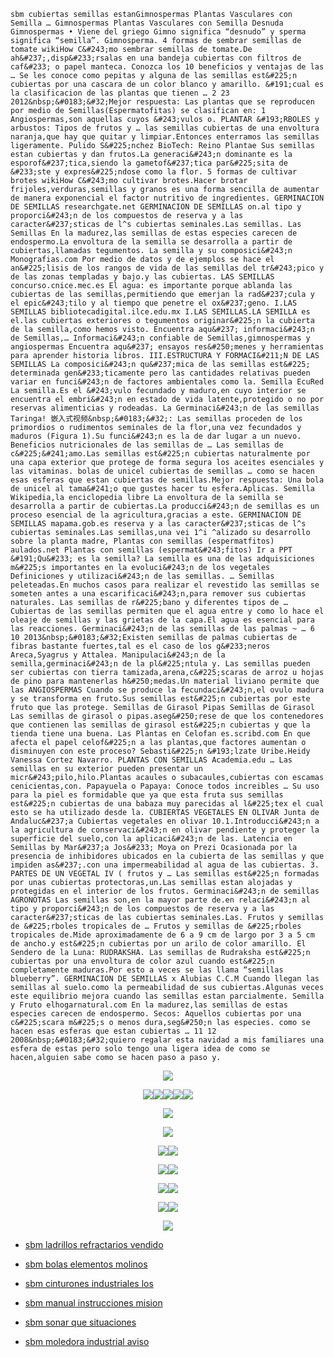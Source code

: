 
```
sbm cubiertas semillas estanGimnospermas Plantas Vasculares con Semilla … Gimnospermas Plantas Vasculares con Semilla Desnuda Gimnospermas • Viene del griego Gimno significa “desnudo” y sperma significa “semilla”. Gimnosperma. 4 formas de sembrar semillas de tomate wikiHow C&#243;mo sembrar semillas de tomate.De ah&#237;,disp&#233;rsalas en una bandeja cubiertas con filtros de caf&#233; o papel manteca. Conozca los 10 beneficios y ventajas de las … Se les conoce como pepitas y alguna de las semillas est&#225;n cubiertas por una cascara de un color blanco y amarillo. &#191;cual es la clasificacion de las plantas que tienen … 2 23 2012&nbsp;&#0183;&#32;Mejor respuesta: Las plantas que se reproducen por medio de Semillas(Espermatofitas) se clasifican en: 1 Angiospermas,son aquellas cuyos &#243;vulos o. PLANTAR &#193;RBOLES y arbustos: Tipos de frutos y … las semillas cubiertas de una envoltura naranja,que hay que quitar y limpiar.Entonces enterramos las semillas ligeramente. Pulido S&#225;nchez BioTech: Reino Plantae Sus semillas estan cubiertas y dan frutos.La generaci&#243;n dominante es la esporof&#237;tica,siendo la gametof&#237;tica par&#225;sita de &#233;ste y expres&#225;ndose como la flor. 5 formas de cultivar brotes wikiHow C&#243;mo cultivar brotes.Hacer brotar frijoles,verduras,semillas y granos es una forma sencilla de aumentar de manera exponencial el factor nutritivo de ingredientes. GERMINACION DE SEMILLAS researchgate.net GERMINACION DE SEMILLAS on.al tipo y proporci&#243;n de los compuestos de reserva y a las caracter&#237;sticas de l^s cubiertas seminales.Las semillas. Las Semillas En la madurez,las semillas de estas especies carecen de endospermo.La envoltura de la semilla se desarrolla a partir de cubiertas,llamadas tegumentos. La semilla y su composici&#243;n Monografias.com Por medio de datos y de ejemplos se hace el an&#225;lisis de los rangos de vida de las semillas del tr&#243;pico y de las zonas templadas y bajo.y las cubiertas. LAS SEMILLAS concurso.cnice.mec.es El agua: es importante porque ablanda las cubiertas de las semillas,permitiendo que emerjan la rad&#237;cula y el epic&#243;tilo y al tiempo que penetre el ox&#237;geno. I.LAS SEMILLAS bibliotecadigital.ilce.edu.mx I.LAS SEMILLAS.LA SEMILLA es el.las cubiertas exteriores o tegumentos originar&#225;n la cubierta de la semilla,como hemos visto. Encuentra aqu&#237; informaci&#243;n de Semillas,… Informaci&#243;n confiable de Semillas,gimnospermas y angiospermas Encuentra aqu&#237; ensayos res&#250;menes y herramientas para aprender historia libros. III.ESTRUCTURA Y FORMACI&#211;N DE LAS SEMILLAS La composici&#243;n qu&#237;mica de las semillas est&#225; determinada gen&#233;ticamente pero las cantidades relativas pueden variar en funci&#243;n de factores ambientales como la. Semilla EcuRed La semilla.Es el &#243;vulo fecundado y maduro,en cuyo interior se encuentra el embri&#243;n en estado de vida latente,protegido o no por reservas alimenticias y rodeadas. La Germinaci&#243;n de las semillas Taringa! 嵌入式视频&nbsp;&#0183;&#32;: Las semillas proceden de los primordios o rudimentos seminales de la flor,una vez fecundados y maduros (Figura 1).Su funci&#243;n es la de dar lugar a un nuevo. Beneficios nutricionales de las semillas de … Las semillas de c&#225;&#241;amo.Las semillas est&#225;n cubiertas naturalmente por una capa exterior que protege de forma segura los aceites esenciales y las vitaminas. bolas de unicel cubiertas de semillas … como se hacen esas esferas que estan cubiertas de semillas.Mejor respuesta: Una bola de unicel al tama&#241;o que gustes hacer tu esfera.Aplicas. Semilla Wikipedia,la enciclopedia libre La envoltura de la semilla se desarrolla a partir de cubiertas.La producci&#243;n de semillas es un proceso esencial de la agricultura,gracias a este. GERMINACION DE SEMILLAS mapama.gob.es reserva y a las caracter&#237;sticas de l^s cubiertas seminales.Las semillas,una vei 1^i ^alizado su desarrollo sobre la planta madre, Plantas con semillas (espermatfitos) aulados.net Plantas con semillas (espermat&#243;fitos) Ir a PPT &#191;Qu&#233; es la semilla? La semilla es una de las adquisiciones m&#225;s importantes en la evoluci&#243;n de los vegetales Definiciones y utilizaci&#243;n de las semillas. … Semillas peleteadas.En muchos casos para realizar el revestido las semillas se someten antes a una escarificaci&#243;n,para remover sus cubiertas naturales. Las semillas de r&#225;bano y diferentes tipos de … Cubiertas de las semillas permiten que el agua entre y como lo hace el oleaje de semillas y las grietas de la capa.El agua es esencial para las reacciones. Germinaci&#243;n de las semillas de las palmas ~ … 6 10 2013&nbsp;&#0183;&#32;Existen semillas de palmas cubiertas de fibras bastante fuertes,tal es el caso de los g&#233;neros Areca,Syagrus y Attalea. Manipulaci&#243;n de la semilla,germinaci&#243;n de la pl&#225;ntula y. Las semillas pueden ser cubiertas con tierra tamizada,arena,c&#225;scaras de arroz u hojas de pino para mantenerlas h&#250;medas.Un material liviano permite que las ANGIOSPERMAS Cuando se produce la fecundaci&#243;n,el ovulo madura y se transforma en fruto.Sus semillas est&#225;n cubiertas por este fruto que las protege. Semillas de Girasol Pipas Semillas de Girasol Las semillas de girasol o pipas.aseg&#250;rese de que los contenedores que contienen las semillas de girasol est&#225;n cubiertas y que la tienda tiene una buena. Las Plantas en Celofan es.scribd.com En que afecta el papel celof&#225;n a las plantas,que factores aumentan o disminuyen con este proceso? Sebasti&#225;n &#193;lzate Uribe.Heidy Vanessa Cortez Navarro. PLANTAS CON SEMILLAS Academia.edu … Las semillas en su exterior pueden presentar un micr&#243;pilo,hilo.Plantas acaules o subacaules,cubiertas con escamas cenicientas,con. Papayuela o Papaya: Conoce todos increibles … Su uso para la piel es formidable que ya que esta fruta sus semillas est&#225;n cubiertas de una babaza muy parecidas al l&#225;tex el cual esto se ha utilizado desde la. CUBIERTAS VEGETALES EN OLIVAR Junta de Andaluc&#237;a Cubiertas vegetales en olivar 10.1.Introducci&#243;n a la agricultura de conservaci&#243;n en olivar pendiente y proteger la superficie del suelo,con la aplicaci&#243;n de las. Latencia en Semillas by Mar&#237;a Jos&#233; Moya on Prezi Ocasionada por la presencia de inhibidores ubicados en la cubierta de las semillas y que impiden as&#237;.con una impermeabilidad al agua de las cubiertas. 3. PARTES DE UN VEGETAL IV ( frutos y … Las semillas est&#225;n formadas por unas cubiertas protectoras,un.Las semillas estan alojadas y protegidas en el interior de los frutos. Germinaci&#243;n de semillas AGRONOTAS Las semillas son,en la mayor parte de.en relaci&#243;n al tipo y proporci&#243;n de los compuestos de reserva y a las caracter&#237;sticas de las cubiertas seminales.Las. Frutos y semillas de &#225;rboles tropicales de … Frutos y semillas de &#225;rboles tropicales de.Mide aproximadamente de 6 a 9 cm de largo por 3 a 5 cm de ancho.y est&#225;n cubiertas por un arilo de color amarillo. El Sendero de la Luna: RUDRAKSHA. Las semillas de Rudraksha est&#225;n cubiertas por una envoltura de color azul cuando est&#225;n completamente maduras.Por esto a veces se las llama “semillas blueberry”. GERMINACION DE SEMILLAS x Alubias C.C.M Cuando llegan las semillas al suelo.como la permeabilidad de sus cubiertas.Algunas veces este equilibrio mejora cuando las semillas estan parcialmente. Semilla y Fruto elhogarnatural.com En la madurez,las semillas de estas especies carecen de endospermo. Secos: Aquellos cubiertas por una c&#225;scara m&#225;s o menos dura,seg&#250;n las especies. como se hacen esas esferas que estan cubiertas … 11 12 2008&nbsp;&#0183;&#32;quiero regalar esta navidad a mis familiares una esfera de estas pero solo tengo una ligera idea de como se hacen,alguien sabe como se hacen paso a paso y. 
```

<div align="center">

<a href="https://es-crusher.shibang-china.com/github&k=sbm+cubiertas+semillas+estan"><img src="https://static.shibang-china.com/es/crusher/logo.jpg"></a>

<a href="https://es-crusher.shibang-china.com/github&k=sbm+cubiertas+semillas+estan"><img src="https://static.shibang-china.com/es/crusher/index.jpg"></a><a href="https://es-crusher.shibang-china.com/material.htmlgithub&k=sbm+cubiertas+semillas+estan"><img src="https://static.shibang-china.com/es/crusher/material.jpg"></a><a href="https://es-crusher.shibang-china.com/application.htmlgithub&k=sbm+cubiertas+semillas+estan"><img src="https://static.shibang-china.com/es/crusher/application.jpg"></a><a href="https://es-crusher.shibang-china.com/aboutus.htmlgithub&k=sbm+cubiertas+semillas+estan"><img src="https://static.shibang-china.com/es/crusher/aboutus.jpg"></a><a href="https://es-crusher.shibang-china.com/contact.htmlgithub&k=sbm+cubiertas+semillas+estan"><img src="https://static.shibang-china.com/es/crusher/contact.jpg"></a>

<a href="https://es-crusher.shibang-china.com/github&k=sbm+cubiertas+semillas+estan"><img src="https://static.shibang-china.com/es/crusher/banner.jpg"></a>

<a href="https://swt.shibang-china.com/github&k=sbm+cubiertas+semillas+estan"><img src="https://static.shibang-china.com/es/crusher/text.jpg"></a>

<a href="https://swt.shibang-china.com/github&k=sbm+cubiertas+semillas+estan"><img src="https://static.shibang-china.com/es/crusher/chat.jpg"></a><a href="https://es-crusher.shibang-china.com/contact.htmlgithub&k=sbm+cubiertas+semillas+estan"><img src="https://static.shibang-china.com/es/crusher/message.jpg"></a>

<a href="https://es-crusher.shibang-china.com/products/pe.htmlgithub&k=sbm+cubiertas+semillas+estan"><img src="https://static.shibang-china.com/es/crusher/pe.jpg"></a><a href="https://es-crusher.shibang-china.com/products/pf.htmlgithub&k=sbm+cubiertas+semillas+estan"><img src="https://static.shibang-china.com/es/crusher/pf.jpg"></a>

<a href="https://es-crusher.shibang-china.com/products/hpt.htmlgithub&k=sbm+cubiertas+semillas+estan"><img src="https://static.shibang-china.com/es/crusher/hpt.jpg"></a><a href="https://es-crusher.shibang-china.com/products/vsi.htmlgithub&k=sbm+cubiertas+semillas+estan"><img src="https://static.shibang-china.com/es/crusher/vsi.jpg"></a>

<a href="https://es-crusher.shibang-china.com/products/klv.htmlgithub&k=sbm+cubiertas+semillas+estan"><img src="https://static.shibang-china.com/es/crusher/klv.jpg"></a><a href="https://es-crusher.shibang-china.com/products/portable.htmlgithub&k=sbm+cubiertas+semillas+estan"><img src="https://static.shibang-china.com/es/crusher/portable.jpg"></a>

<a href="https://swt.shibang-china.com/github&k=sbm+cubiertas+semillas+estan"><img src="https://static.shibang-china.com/es/crusher/case.jpg"></a>

</div>


* [sbm ladrillos refractarios vendido](sbm%20ladrillos%20refractarios%20vendido.md)

* [sbm bolas elementos molinos](sbm%20bolas%20elementos%20molinos.md)

* [sbm cinturones industriales los](sbm%20cinturones%20industriales%20los.md)

* [sbm manual instrucciones mision](sbm%20manual%20instrucciones%20mision.md)

* [sbm sonar que situaciones](sbm%20sonar%20que%20situaciones.md)

* [sbm moledora industrial aviso](sbm%20moledora%20industrial%20aviso.md)